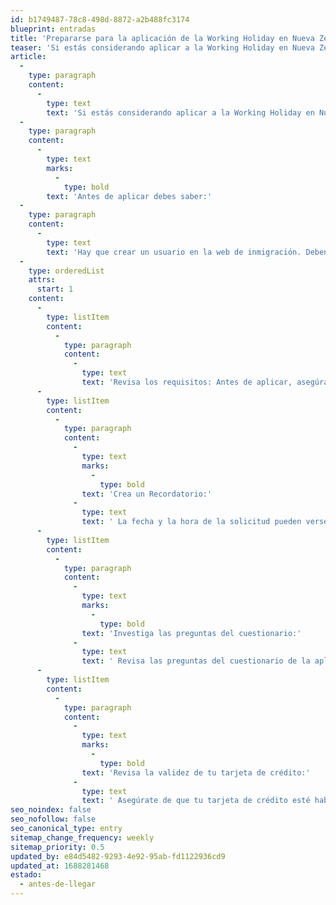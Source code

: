 ```yaml
---
id: b1749487-78c8-498d-8872-a2b488fc3174
blueprint: entradas
title: 'Prepararse para la aplicación de la Working Holiday en Nueva Zelanda'
teaser: 'Si estás considerando aplicar a la Working Holiday en Nueva Zelanda, hay varios pasos importantes que debes seguir antes de enviar tu solicitud.'
article:
  -
    type: paragraph
    content:
      -
        type: text
        text: 'Si estás considerando aplicar a la Working Holiday en Nueva Zelanda, hay varios pasos importantes que debes seguir antes de enviar tu solicitud.'
  -
    type: paragraph
    content:
      -
        type: text
        marks:
          -
            type: bold
        text: 'Antes de aplicar debes saber:'
  -
    type: paragraph
    content:
      -
        type: text
        text: 'Hay que crear un usuario en la web de inmigración. Deben omitirse los caracteres especiales en los nombres, y los datos del pasaporte deben introducirse tal y como aparecen en él.'
  -
    type: orderedList
    attrs:
      start: 1
    content:
      -
        type: listItem
        content:
          -
            type: paragraph
            content:
              -
                type: text
                text: 'Revisa los requisitos: Antes de aplicar, asegúrate de cumplir con los requisitos para la Working Holiday en Nueva Zelanda. Esto incluye tener entre 18 y 30 años (o 35 años para algunos países), tener pasaporte válido, tener suficientes fondos para mantenerte durante tu estancia, entre otros.'
      -
        type: listItem
        content:
          -
            type: paragraph
            content:
              -
                type: text
                marks:
                  -
                    type: bold
                text: 'Crea un Recordatorio:'
              -
                type: text
                text: ' La fecha y la hora de la solicitud pueden verse en la web de inmigración, pero se basarán en la hora de Nueva Zelanda. Confirma la fecha de aplicación para tu país y crea un recordatorio.'
      -
        type: listItem
        content:
          -
            type: paragraph
            content:
              -
                type: text
                marks:
                  -
                    type: bold
                text: 'Investiga las preguntas del cuestionario:'
              -
                type: text
                text: ' Revisa las preguntas del cuestionario de la aplicación de visa de Working Holiday para que sepas qué información necesitarás proporcionar. Algunas preguntas pueden requerir documentos adicionales, así que asegúrate de tenerlos preparados con anticipación. Puedes crear un documento con todas las respuestas pre llenadas para evitar perder tiempo al aplicar.'
      -
        type: listItem
        content:
          -
            type: paragraph
            content:
              -
                type: text
                marks:
                  -
                    type: bold
                text: 'Revisa la validez de tu tarjeta de crédito:'
              -
                type: text
                text: ' Asegúrate de que tu tarjeta de crédito esté habilitada para pagos internacionales antes de aplicar. También es recomendable que tengas una tarjeta de respaldo en caso de que tengas problemas con la primera. El pago de la solicitud de visado solo puede pagarse con una tarjeta de crédito o débito Visa o Mastercard que admita pagos internacionales en dólares.'
seo_noindex: false
seo_nofollow: false
seo_canonical_type: entry
sitemap_change_frequency: weekly
sitemap_priority: 0.5
updated_by: e84d5482-9293-4e92-95ab-fd1122936cd9
updated_at: 1688281468
estado:
  - antes-de-llegar
---
```

